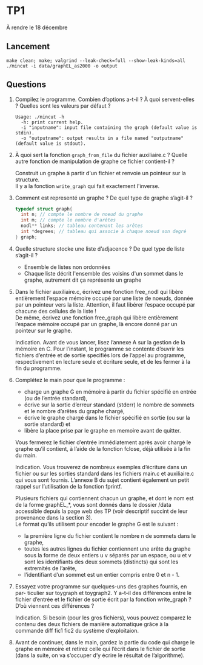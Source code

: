 # TP1

À rendre le 18 décembre

## Lancement

```shell
make clean; make; valgrind --leak-check=full --show-leak-kinds=all ./mincut -i data/graphEL_as2000 -o output
```

## Questions

1. Compilez le programme. Combien d’options a-t-il ? À quoi servent-elles ? Quelles sont les valeurs par défaut ?

    ```shell
    Usage: ./mincut -h
      -h: print current help.
      -i "inputname": input file containing the graph (default value is stdin).
      -o "outputname": output results in a file named "outputname" (default value is stdout).

    ```

2. À quoi sert la fonction `graph_from_file` du fichier auxiliaire.c ? Quelle autre fonction de manipulation de graphe ce fichier contient-il ?

    Construit un graphe à partir d'un fichier et renvoie un pointeur sur la structure.  
    Il y a la fonction `write_graph` qui fait exactement l'inverse.

3. Comment est representé un graphe ? De quel type de graphe s’agit-il ?

    ```c
    typedef struct graph{
      int n; // compte le nombre de noeud du graphe
      int m; // compte le nombre d'arêtes
      nodl** links; // tableau contenant les arêtes
      int *degrees; // tableau qui associe à chaque noeud son degré
    } graph;
    ```

4. Quelle structure stocke une liste d’adjacence ? De quel type de liste s’agit-il ?

    - Ensemble de listes non ordonnées
    - Chaque liste décrit l'ensemble des voisins d'un sommet dans le graphe, autrement dit ça représente un graphe

5. Dans le fichier auxiliaire.c, écrivez une fonction free_nodl qui libère entièrement l’espace mémoire occupé par une liste de noeuds, donnée par un pointeur vers la liste. Attention, il faut libérer l’espace occupé par chacune des cellules de la liste !  
De même, écrivez une fonction free_graph qui libère entièrement l’espace mémoire occupé par un graphe, là encore donné par un pointeur sur le graphe.

    Indication. Avant de vous lancer, lisez l’annexe A sur la gestion de la mémoire en C. Pour l’instant, le programme se contente d’ouvrir les fichiers d’entrée et de sortie specifiés lors de l’appel au programme, respectivement en lecture seule et écriture seule, et de les fermer à la fin du programme.

6. Complétez le main pour que le programme :

    - charge un graphe G en mémoire à partir du fichier spécifié en entrée (ou de l’entrée standard),
    - écrive sur la sortie d’erreur standard (stderr) le nombre de sommets et le nombre d’arêtes du graphe chargé,
    - écrive le graphe chargé dans le fichier spécifié en sortie (ou sur la sortie standard) et
    - libère la place prise par le graphe en memoire avant de quitter.

    Vous fermerez le fichier d’entrée immédiatement après avoir chargé le graphe qu’il contient, à l’aide de la fonction fclose, déjà utilisée à la fin du main.

    Indication. Vous trouverez de nombreux exemples d’écriture dans un fichier ou sur les sorties standard dans les fichiers main.c et auxiliaire.c qui vous sont fournis. L’annexe B du sujet contient également un petit rappel sur l’utilisation de la fonction fprintf.

    Plusieurs fichiers qui contiennent chacun un graphe, et dont le nom est de la forme graphEL_*, vous sont donnés dans le dossier /data accessible depuis la page web des TP (voir descriptif succint de leur provenance dans la section 3).  
    Le format qu’ils utilisent pour encoder le graphe G est le suivant :

    - la première ligne du fichier contient le nombre n de sommets dans le graphe,
    - toutes les autres lignes du fichier contiennent une arête du graphe sous la forme de deux entiers u v séparés par un espace, ou u et v sont les identifiants des deux sommets (distincts) qui sont les extremités de l’arête,
    - l’identifiant d’un sommet est un entier compris entre 0 et n - 1.

7. Essayez votre programme sur quelques-uns des graphes fournis, en par-
ticulier sur toygraph et toygraph2. Y a-t-il des différences entre le fichier d’entrée et le fichier de sortie écrit par la fonction write_graph ? D’où viennent ces différences ?

    Indication. Si besoin (pour les gros fichiers), vous pouvez comparez le contenu des deux fichiers de manière automatique grâce à la commande diff fic1 fic2 du système d’exploitaion.

8. Avant de continuer, dans le main, gardez la partie du code qui charge le
graphe en mémoire et retirez celle qui l’écrit dans le fichier de sortie (dans la suite, on va s’occuper d’y écrire le résultat de l’algorithme).
